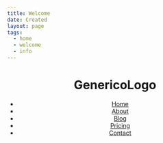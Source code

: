 ```yaml
---
title: Welcome
date: Created
layout: page
tags:
  - home
  - welcome
  - info
---
```

<!doctype html>
<html>
<head>
</head>
<body>
<header>
<div class="container">

  <h1 class="logo">Generico<span>Logo</span></h1>
  
  <nav class="site-nav">
      <ul>
        <li><a href=""><i class="fa fa-home site-nav--icon"></i>Home</a></li> 
        <li><a href=""><i class="fa fa-info site-nav--icon"></i>About</a></li>
        <li><a href=""><i class="fa fa-pencil site-nav--icon"></i>Blog</a></li>
        <li><a href=""><i class="fa fa-usd site-nav--icon"></i>Pricing</a></li>
        <li><a href=""><i class="fa fa-envelope site-nav--icon"></i>Contact</a></li>
      </ul> 
  </nav>
  
  <div class="menu-toggle">
    <div class="hamburger"></div>
  </div>
  
</div>

</header>    
</body>

</html>